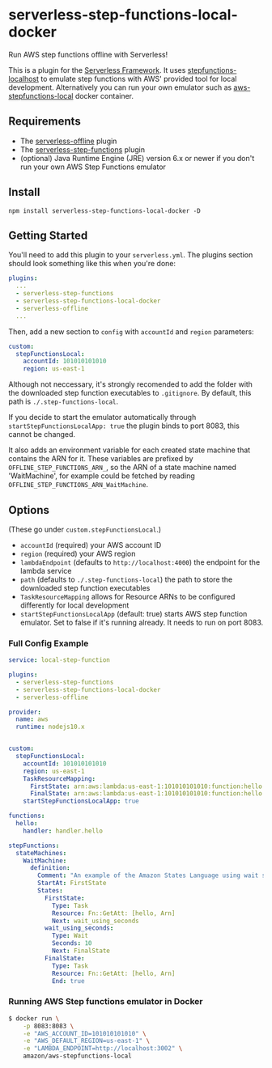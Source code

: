 # serverless-step-functions-local-docker
Run AWS step functions offline with Serverless!

This is a plugin for the [Serverless Framework](https://serverless.com/). It uses [stepfunctions-localhost](https://www.npmjs.com/package/stepfunctions-localhost) to emulate step functions with AWS' provided tool for local development. Alternatively you can run your own emulator such as [aws-stepfunctions-local](https://hub.docker.com/r/amazon/aws-stepfunctions-local) docker container.

## Requirements

- The [serverless-offline](https://www.npmjs.com/package/serverless-offline) plugin
- The [serverless-step-functions](https://www.npmjs.com/package/serverless-step-functions) plugin
- (optional) Java Runtime Engine (JRE) version 6.x or newer if you don't run your own AWS Step Functions emulator

## Install

`npm install serverless-step-functions-local-docker -D`

## Getting Started

You'll need to add this plugin to your `serverless.yml`.  The plugins section should look something like this when you're done:

```yaml
plugins:
  ...
  - serverless-step-functions
  - serverless-step-functions-local-docker
  - serverless-offline
  ...
```

Then, add a new section to `config` with `accountId` and `region` parameters:

```yaml
custom:
  stepFunctionsLocal:
    accountId: 101010101010
    region: us-east-1
```

Although not neccessary, it's strongly recomended to add the folder with the downloaded step function executables to `.gitignore`.  By default, this path is `./.step-functions-local`.

If you decide to start the emulator automatically through `startStepFunctionsLocalApp: true` the plugin binds to port 8083, this cannot be changed.

It also adds an environment variable for each created state machine that contains the ARN for it.  These variables are prefixed by `OFFLINE_STEP_FUNCTIONS_ARN_`, so the ARN of a state machine named 'WaitMachine', for example could be fetched by reading `OFFLINE_STEP_FUNCTIONS_ARN_WaitMachine`.

## Options

(These go under `custom.stepFunctionsLocal`.)

- `accountId` (required) your AWS account ID
- `region` (required) your AWS region
- `lambdaEndpoint` (defaults to `http://localhost:4000`) the endpoint for the lambda service
- `path` (defaults to `./.step-functions-local`) the path to store the downloaded step function executables
- `TaskResourceMapping` allows for Resource ARNs to be configured differently for local development
- `startStepFunctionsLocalApp` (default: true) starts AWS step function emulator. Set to false if it's running already. It needs to run on port 8083.  


### Full Config Example

```yaml
service: local-step-function

plugins:
  - serverless-step-functions
  - serverless-step-functions-local-docker
  - serverless-offline

provider:
  name: aws
  runtime: nodejs10.x


custom:
  stepFunctionsLocal:
    accountId: 101010101010
    region: us-east-1
    TaskResourceMapping:
      FirstState: arn:aws:lambda:us-east-1:101010101010:function:hello
      FinalState: arn:aws:lambda:us-east-1:101010101010:function:hello
    startStepFunctionsLocalApp: true

functions:
  hello:
    handler: handler.hello

stepFunctions:
  stateMachines:
    WaitMachine:
      definition:
        Comment: "An example of the Amazon States Language using wait states"
        StartAt: FirstState
        States:
          FirstState:
            Type: Task
            Resource: Fn::GetAtt: [hello, Arn]
            Next: wait_using_seconds
          wait_using_seconds:
            Type: Wait
            Seconds: 10
            Next: FinalState
          FinalState:
            Type: Task
            Resource: Fn::GetAtt: [hello, Arn]
            End: true
```

### Running AWS Step functions emulator in Docker
```bash
$ docker run \
    -p 8083:8083 \
    -e "AWS_ACCOUNT_ID=101010101010" \
    -e "AWS_DEFAULT_REGION=us-east-1" \
    -e "LAMBDA_ENDPOINT=http://localhost:3002" \
    amazon/aws-stepfunctions-local
```
